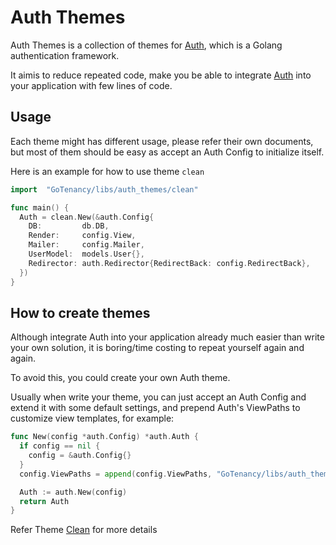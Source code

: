 # Auth Themes

Auth Themes is a collection of themes for [Auth](https://GoTenancy/libs/auth), which is a Golang authentication framework.

It aimis to reduce repeated code, make you be able to integrate [Auth](https://GoTenancy/libs/auth) into your application with few lines of code.

## Usage

Each theme might has different usage, please refer their own documents, but most of them should be easy as accept an Auth Config to initialize itself.

Here is an example for how to use theme `clean`

```go
import  "GoTenancy/libs/auth_themes/clean"

func main() {
  Auth = clean.New(&auth.Config{
    DB:         db.DB,
    Render:     config.View,
    Mailer:     config.Mailer,
    UserModel:  models.User{},
    Redirector: auth.Redirector{RedirectBack: config.RedirectBack},
  })
}
```

## How to create themes

Although integrate Auth into your application already much easier than write your own solution, it is boring/time costing to repeat yourself again and again.

To avoid this, you could create your own Auth theme.

Usually when write your theme, you can just accept an Auth Config and extend it with some default settings, and prepend Auth's ViewPaths to customize view templates, for example:

```go
func New(config *auth.Config) *auth.Auth {
  if config == nil {
    config = &auth.Config{}
  }
  config.ViewPaths = append(config.ViewPaths, "GoTenancy/libs/auth_themes/clean/views")

  Auth := auth.New(config)
  return Auth
}
```

Refer Theme [Clean](https://GoTenancy/libs/auth_themes/tree/master/clean) for more details
